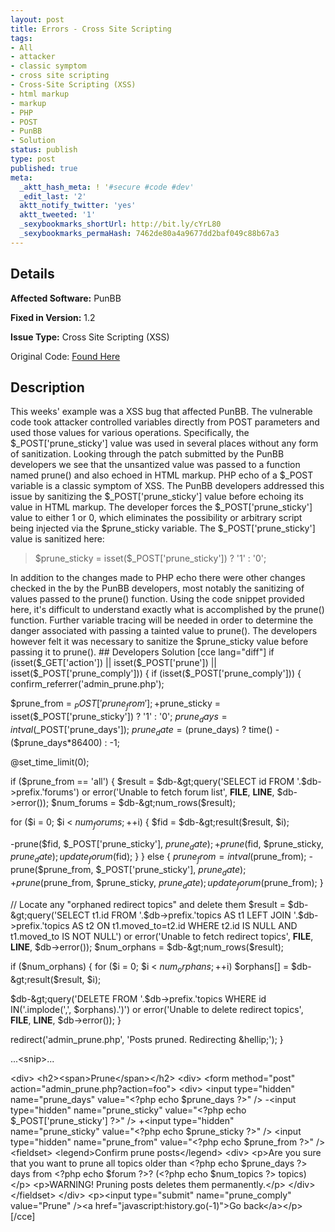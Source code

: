 ```yaml
---
layout: post
title: Errors - Cross Site Scripting
tags:
- All
- attacker
- classic symptom
- cross site scripting
- Cross-Site Scripting (XSS)
- html markup
- markup
- PHP
- POST
- PunBB
- Solution
status: publish
type: post
published: true
meta:
  _aktt_hash_meta: ! '#secure #code #dev'
  _edit_last: '2'
  aktt_notify_twitter: 'yes'
  aktt_tweeted: '1'
  _sexybookmarks_shortUrl: http://bit.ly/cYrL80
  _sexybookmarks_permaHash: 7462de80a4a9677dd2baf049c88b67a3
---
```

## Details
__Affected Software:__ PunBB

__Fixed in Version:__  1.2

__Issue Type:__ Cross Site Scripting (XSS)

Original Code: <a title="Errors" href="http://spotthevuln.com/2010/08/errors/" target="_blank">Found    Here</a>
## Description
This weeks' example was a XSS bug that affected PunBB. The vulnerable code took attacker controlled variables directly from POST parameters and used those values for various operations. Specifically, the $_POST['prune_sticky'] value was used in several places without any form of sanitization. Looking through the patch submitted by the PunBB developers we see that the unsantized value was passed to a function named prune() and also echoed in HTML markup. PHP echo of a $_POST variable is a classic symptom of XSS. The PunBB developers addressed this issue by sanitizing the $_POST['prune_sticky'] value before echoing its value in HTML markup. The developer forces the $_POST['prune_sticky'] value to either 1 or 0, which eliminates the possibility or arbitrary script being injected via the $prune_sticky variable. The $_POST['prune_sticky'] value is sanitized here:
<blockquote>$prune_sticky = isset($_POST['prune_sticky']) ? '1' : '0';</blockquote>
In addition to the changes made to PHP echo there were other changes checked in the by the PunBB developers, most notably the sanitizing of values passed to the prune() function. Using the code snippet provided here, it's difficult to understand exactly what is accomplished by the prune() function. Further variable tracing will be needed in order to determine the danger associated with passing a tainted value to prune(). The developers however felt it was necessary to sanitize the $prune_sticky value before passing it to prune().
## Developers Solution
[cce lang="diff"]
if (isset($_GET['action']) || isset($_POST['prune']) || isset($_POST['prune_comply']))
{
if (isset($_POST['prune_comply']))
{
confirm_referrer('admin_prune.php');

$prune_from = $_POST['prune_from'];
+$prune_sticky = isset($_POST['prune_sticky']) ? '1' : '0';
$prune_days = intval($_POST['prune_days']);
$prune_date = ($prune_days) ? time() - ($prune_days*86400) : -1;

@set_time_limit(0);

if ($prune_from == 'all')
{
$result = $db-&gt;query('SELECT id FROM '.$db-&gt;prefix.'forums') or error('Unable to fetch forum list', __FILE__, __LINE__, $db-&gt;error());
$num_forums = $db-&gt;num_rows($result);

for ($i = 0; $i &lt; $num_forums; ++$i)
{
$fid = $db-&gt;result($result, $i);

-prune($fid, $_POST['prune_sticky'], $prune_date);
+prune($fid, $prune_sticky, $prune_date);
update_forum($fid);
}
}
else
{
$prune_from = intval($prune_from);
-prune($prune_from, $_POST['prune_sticky'], $prune_date);
+prune($prune_from, $prune_sticky, $prune_date);
update_forum($prune_from);
}

// Locate any "orphaned redirect topics" and delete them
$result = $db-&gt;query('SELECT t1.id FROM '.$db-&gt;prefix.'topics AS t1 LEFT JOIN '.$db-&gt;prefix.'topics AS t2 ON t1.moved_to=t2.id WHERE t2.id IS NULL AND t1.moved_to IS NOT NULL') or error('Unable to fetch redirect topics', __FILE__, __LINE__, $db-&gt;error());
$num_orphans = $db-&gt;num_rows($result);

if ($num_orphans)
{
for ($i = 0; $i &lt; $num_orphans; ++$i)
$orphans[] = $db-&gt;result($result, $i);

$db-&gt;query('DELETE FROM '.$db-&gt;prefix.'topics WHERE id IN('.implode(',', $orphans).')') or error('Unable to delete redirect topics', __FILE__, __LINE__, $db-&gt;error());
}

redirect('admin_prune.php', 'Posts pruned. Redirecting &amp;hellip;');
}

...&lt;snip&gt;...

&lt;div&gt;
&lt;h2&gt;&lt;span&gt;Prune&lt;/span&gt;&lt;/h2&gt;
&lt;div&gt;
&lt;form method="post" action="admin_prune.php?action=foo"&gt;
&lt;div&gt;
&lt;input type="hidden" name="prune_days" value="&lt;?php echo $prune_days ?&gt;" /&gt;
-&lt;input type="hidden" name="prune_sticky" value="&lt;?php echo $_POST['prune_sticky'] ?&gt;" /&gt;
+&lt;input type="hidden" name="prune_sticky" value="&lt;?php echo $prune_sticky ?&gt;" /&gt;
&lt;input type="hidden" name="prune_from" value="&lt;?php echo $prune_from ?&gt;" /&gt;
&lt;fieldset&gt;
&lt;legend&gt;Confirm prune posts&lt;/legend&gt;
&lt;div&gt;
&lt;p&gt;Are you sure that you want to prune all topics older than &lt;?php echo $prune_days ?&gt; days from &lt;?php echo $forum ?&gt;? (&lt;?php echo $num_topics ?&gt; topics)&lt;/p&gt;
&lt;p&gt;WARNING! Pruning posts deletes them permanently.&lt;/p&gt;
&lt;/div&gt;
&lt;/fieldset&gt;
&lt;/div&gt;
&lt;p&gt;&lt;input type="submit" name="prune_comply" value="Prune" /&gt;&lt;a href="javascript:history.go(-1)"&gt;Go back&lt;/a&gt;&lt;/p&gt;
[/cce]
